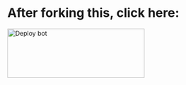 # After forking this, click here:
<a href="heroku-deploy" target="blank"><img align="center" src="https://i.imgur.com/6rs61MY.png" alt="Deploy bot" height="112" width="310" /></a>
